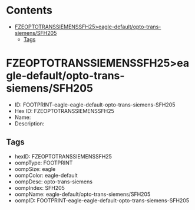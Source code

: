 



Contents
========

* [FZEOPTOTRANSSIEMENSSFH25>eagle-default/opto-trans-siemens/SFH205](#fzeoptotranssiemenssfh25eagle-defaultopto-trans-siemenssfh205)
	* [Tags](#tags)

# FZEOPTOTRANSSIEMENSSFH25>eagle-default/opto-trans-siemens/SFH205

- ID: FOOTPRINT-eagle-eagle-default-opto-trans-siemens-SFH205
- Hex ID: FZEOPTOTRANSSIEMENSSFH25
- Name: 
- Description: 

## Tags

- hexID: FZEOPTOTRANSSIEMENSSFH25
- oompType: FOOTPRINT
- oompSize: eagle
- oompColor: eagle-default
- oompDesc: opto-trans-siemens
- oompIndex: SFH205
- oompName: eagle-default/opto-trans-siemens/SFH205
- oompID: FOOTPRINT-eagle-eagle-default-opto-trans-siemens-SFH205
